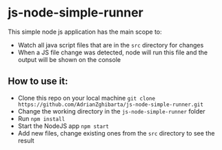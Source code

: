 # js-node-simple-runner

This simple node js application has the main scope to:
* Watch all java script files that are in the `src` directory for changes
* When a JS file change was detected, node will run this file and the output will be shown on the console

## How to use it:
* Clone this repo on your local machine `git clone https://github.com/AdrianZghibarta/js-node-simple-runner.git`
* Change the working directory in the `js-node-simple-runner` folder
* Run `npm install`
* Start the NodeJS app `npm start`
* Add new files, change existing ones from the `src` directory to see the result